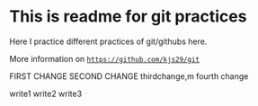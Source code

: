 # This is readme for git practices

Here I practice different practices of git/githubs here.

More information on [`https://github.com/kjs29/git`](https://github.com/kjs29/git)


FIRST CHANGE
SECOND CHANGE
thirdchange,m fourth change


write1
write2
write3

